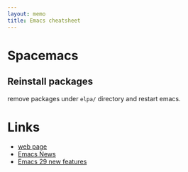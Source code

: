 ```yaml
---
layout: memo
title: Emacs cheatsheet
---
```


# Spacemacs
## Reinstall packages
remove packages under `elpa/` directory and restart emacs.

# Links
- [web page](https://www.gnu.org/software/emacs/)
- [Emacs News](https://emba.gnu.org/emacs/emacs/-/blob/master/etc/NEWS)
- [Emacs 29 new features](https://www.grugrut.net/posts/202211242303/)
